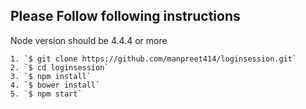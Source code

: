 ## Please Follow following instructions
Node version should be 4.4.4 or more

```
1. `$ git clone https://github.com/manpreet414/loginsession.git`
2. `$ cd loginsession`
3. `$ npm install`
4. `$ bower install`
5. `$ npm start`
```
